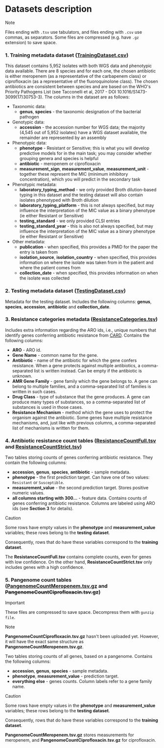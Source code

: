 # Datasets description

> [!NOTE]  
> Files ending with `.tsv` use tabulators, and files ending with `.csv` use
> commas, as separators. Some files are compressed (e.g. have `.gz` extension)
> to save space.

### 1. Training metadata dataset ([TrainingDataset.csv](https://raw.githubusercontent.com/ccm-bioinfo/Camda24_resistance/aca2b4bef8c642f7ccd5adb63e7f054feb67783a/DataSets/TrainingDataset.csv))

This dataset contains 5,952 isolates with both WGS data and phenotypic data available. There are 8 species and for each one, the chosen antibiotic is either meropenem (as a representative of the carbapenem class) or ciprofloxacin (as a representative of the fluoroquinolone class). The chosen antibiotics are consistent between species and are based on the WHO's Priority Pathogens List (see Tacconelli et al, 2017 - DOI 10.1016/S1473-3099(17)30753-3). The columns in the dataset are as follows:

- Taxonomic data:
    - **genus**, **species** - the taxonomic designation of the bacterial pathogen
- Genotypic data:
    - **accession** - the accession number for WGS data; the majority (4,545 out of 5,952 isolates) have a WGS dataset available, the remainder are represented by an assembly
- Phenotypic data:
    - **phenotype** - Resistant or Sensitive; this is what you will develop predictive models for in the main task; you may consider whether grouping genera and species is helpful
    - **antibiotic** - meropenem or ciprofloxacin
    - **measurement_sign**, **measurement_value**, **measurement_unit** - together these represent the MIC (minimum inhibitory concentration), which you will predict in the secondary task
- Phenotypic metadata:
    - **laboratory_typing_method** - we only provided Broth dilution-based typing in this dataset and the testing dataset will also contain isolates phenotyped with Broth dilution
    - **laboratory_typing_platform** - this is not always specified, but may influence the interpretation of the MIC value as a binary phenotype (ie either Resistant or Sensitive)
    - **testing_standard** - we only provided CLSI entries
    - **testing_standard_year** - this is also not always specified, but may influence the interpretation of the MIC value as a binary phenotype (ie either Resistant or Sensitive)
- Other metadata:
    - **publication** - when specified, this provides a PMID for the paper the entry is taken from
    - **isolation_source**, **isolation_country** - when specified, this provides information on where the isolate was taken from in the patient and where the patient comes from 
    - **collection_date** - when specified, this provides information on when the isolate was collected

### 2. Testing metadata dataset ([TestingDataset.csv](https://raw.githubusercontent.com/ccm-bioinfo/Camda24_resistance/d105fa8d90f8b3c397958d09d1fa615597883459/DataSets/TestingDataset.csv))

Metadata for the testing dataset. Includes the following columns: **genus**,
**species**, **accession**, **antibiotic** and **collection_date**.

### 3. Resistance categories metadata ([ResistanceCategories.tsv](https://raw.githubusercontent.com/ccm-bioinfo/Camda24_resistance/d105fa8d90f8b3c397958d09d1fa615597883459/DataSets/ResistanceCategories.tsv))

Includes extra information regarding the ARO ids, i.e., unique numbers that
identify genes conferring antibiotic resistance from
[CARD](https://card.mcmaster.ca/). Contains the following columns:

- **ARO** - ARO id.
- **Gene Name** - common name for the gene.
- **Antibiotic** - name of the antibiotic for which the gene confers resistance.
  When a gene protects against multiple antibiotics, a comma-separated list is
  written instead. Can be empty if the antibiotic is unknown.
- **AMR Gene Family** - gene family which the gene belongs to. A gene can belong
  to multiple families, and a comma-separated list of families is written in
  such cases.
- **Drug Class** - type of substance that the gene produces. A gene can produce
  many types of substances, so a comma-separated list of substances is used in
  those cases.
- **Resistance Mechanism** - method which the gene uses to protect the organism
  against the antibiotic. Some genes have multiple resistance mechanisms, and,
  just like with previous columns, a comma-separated list of mechanisms is
  written for them.

### 4. Antibiotic resistance count tables ([ResistanceCountFull.tsv](https://raw.githubusercontent.com/ccm-bioinfo/Camda24_resistance/394c7fc8de1a265fe4911ad1335e1691efbb5637/DataSets/ResistanceCountFull.tsv) and [ResistanceCountStrict.tsv](https://raw.githubusercontent.com/ccm-bioinfo/Camda24_resistance/394c7fc8de1a265fe4911ad1335e1691efbb5637/DataSets/ResistanceCountStrict.tsv))

Two tables storing counts of genes conferring antibiotic resistance. They
contain the following columns:

- **accession**, **genus**, **species**, **antibiotic** - sample metadata.
- **phenotype** - the first prediction target. Can have one of two values:
  `Resistant` or `Susceptible`.
- **measurement_value** - the second prediction target. Stores positive numeric
  values.
- **all columns starting with 300...** - feature data. Contains counts of genes
  conferring antibiotic resistance. Columns are labeled using ARO ids (see
  **Section 3** for details).

> [!CAUTION]
> Some rows have empty values in the **phenotype** and **measurement_value**
> variables; these rows belong to the **testing dataset**.
> 
> Consequently, rows that do have these variables correspond to the
> **training dataset**.

The **ResistanceCountFull.tsv** contains complete counts, even for genes with
low confidence. On the other hand, **ResistanceCountStrict.tsv** only includes
genes with a high confidence.

### 5. Pangenome count tables ([PangenomeCountMeropenem.tsv.gz](https://github.com/ccm-bioinfo/Camda24_resistance/raw/7a974bcc87124a056a905a71d8b93c1dce8bc460/DataSets/PangenomeCountMeropenem.tsv.gz) and ~~PangenomeCountCiprofloxacin.tsv.gz~~)

> [!IMPORTANT]  
> These files are compressed to save space. Decompress them with `gunzip file`.

> [!NOTE]  
> **PangenomeCountCiprofloxacin.tsv.gz** hasn't been uploaded yet. However, it
> will have the exact same structure as **PangenomeCountMeropenem.tsv.gz**.

Two tables storing counts of all genes, based on a pangenome. Contains the
following columns:

- **accession**, **genus**, **species** - sample metadata.
- **phenotype**, **measurement_value** - prediction target.
- **everything else** - genes counts. Column labels refer to a gene family name.

> [!CAUTION]
> Some rows have empty values in the **phenotype** and **measurement_value**
> variables; these rows belong to the **testing dataset**.
> 
> Consequently, rows that do have these variables correspond to the
> **training dataset**.

**PangenomeCountMeropenem.tsv.gz** stores measurements for meropenem, and
**PangenomeCountCiprofloxacin.tsv.gz** for ciprofloxacin.
